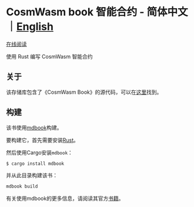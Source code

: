 # CosmWasm book 智能合约 - 简体中文｜[English](https://github.com/CosmWasm/cosmwasm)

[在线阅读](https://blackbyte-area.github.io/CosmWasm-book-cn/book/)

使用 Rust 编写 CosmWasm 智能合约

## 关于

该存储库包含了《CosmWasm Book》的源代码，可以在[这里](https://cosmwasm.github.io/book/)找到。

## 构建

该书使用[mdbook](https://github.com/rust-lang/mdBook)构建。

要构建它，首先需要安装[Rust](https://www.rust-lang.org/tools/install)。

然后使用Cargo安装`mdbook`：

```bash
$ cargo install mdbook
```

并从此目录构建该书：

```bash
mdbook build
```

有关使用mdbook的更多信息，请阅读其官方[书籍](https://rust-lang.github.io/mdBook/index.html)。